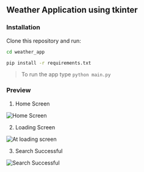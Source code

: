 ## Weather Application using tkinter
### Installation
Clone this repository and run:
```sh
cd weather_app

pip install -r requirements.txt
```
> To run the app type ```python main.py```


### Preview
1. Home Screen

![Home Screen](https://github.com/SajidAnTechie/socket.io-client-tester/assets/59027889/f999eaa1-ffb5-4091-a9f9-f8e10286fb34)

2. Loading Screen

![At loading screen](https://github.com/SajidAnTechie/python_practice/assets/59027889/b7175746-d7fd-458f-ab43-3478b3a21dcf)

3. Search Successful

![Search Successful](https://github.com/SajidAnTechie/socket.io-client-tester/assets/59027889/b3ee1952-c782-4668-a9fc-923676a34c14)
